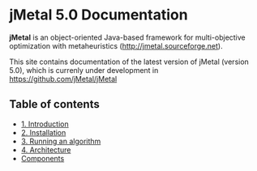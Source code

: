 # jMetal 5.0 Documentation

**jMetal** is an object-oriented Java-based framework for multi-objective optimization with metaheuristics
(http://jmetal.sourceforge.net).

This site contains documentation of the latest version of jMetal (version 5.0), which is currenly under development in https://github.com/jMetal/jMetal 

## Table of contents
- [1. Introduction](introduction.md)
- [2. Installation](installation.md)
- [3. Running an algorithm](running.md)
- [4. Architecture](architecture.md)
- [Components](components.md) 
